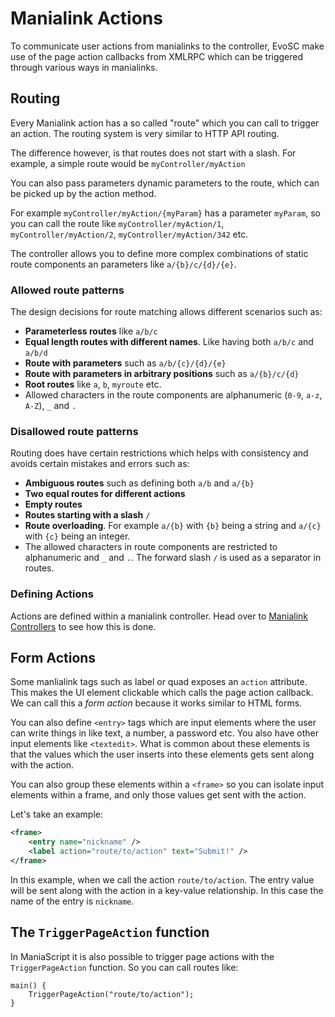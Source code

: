 # Manialink Actions
To communicate user actions from manialinks to the controller, EvoSC make use of the page action callbacks from XMLRPC which can be triggered through various ways in manialinks.

## Routing
Every Manialink action has a so called "route" which you can call to trigger an action. The routing system is very similar to HTTP API routing.

The difference however, is that routes does not start with a slash. For example, a simple route would be `myController/myAction`

You can also pass parameters dynamic parameters to the route, which can be picked up by the action method.

For example `myController/myAction/{myParam}` has a parameter `myParam`, so you can call the route like `myController/myAction/1`, `myController/myAction/2`, `myController/myAction/342` etc.

The controller allows you to define more complex combinations of static route components an parameters like `a/{b}/c/{d}/{e}`.

### Allowed route patterns
The design decisions for route matching allows different scenarios such as:

- **Parameterless routes** like `a/b/c`
- **Equal length routes with different names**. Like having both `a/b/c` and `a/b/d`
- **Route with parameters** such as `a/b/{c}/{d}/{e}`
- **Route with parameters in arbitrary positions** such as `a/{b}/c/{d}`
- **Root routes** like `a`, `b`, `myroute` etc.
- Allowed characters in the route components are alphanumeric (`0-9`, `a-z`, `A-Z`), `_` and `.`

### Disallowed route patterns
Routing does have certain restrictions which helps with consistency and avoids certain mistakes and errors such as:

- **Ambiguous routes** such as defining both `a/b` and `a/{b}`
- **Two equal routes for different actions**
- **Empty routes**
- **Routes starting with a slash** `/`
- **Route overloading**. For example `a/{b}` with `{b}` being a string and `a/{c}` with `{c}` being an integer.
- The allowed characters in route components are restricted to alphanumeric and `_` and `.`. The forward slash `/` is used as a separator in routes.

### Defining Actions
Actions are defined within a manialink controller. Head over to [Manialink Controllers](controllers.md) to see how this is done.

## Form Actions
Some manlialink tags such as label or quad exposes an `action` attribute. This makes the UI element clickable which calls the page action callback. We can call this a *form action* because it works similar to HTML forms.

You can also define `<entry>` tags which are input elements where the user can write things in like text, a number, a password etc. You also have other input elements like `<textedit>`. What is common about these elements is that the values which the user inserts into these elements gets sent along with the action.

You can also group these elements within a `<frame>` so you can isolate input elements within a frame, and only those values get sent with the action.

Let's take an example:
```xml
<frame>
    <entry name="nickname" />
    <label action="route/to/action" text="Submit!" />
</frame>
```

In this example, when we call the action `route/to/action`. The entry value will be sent along with the action in a key-value relationship. In this case the name of the entry is `nickname`.

## The `TriggerPageAction` function
In ManiaScript it is also possible to trigger page actions with the `TriggerPageAction` function. So you can call routes like:

```
main() {
    TriggerPageAction("route/to/action");
}
```
